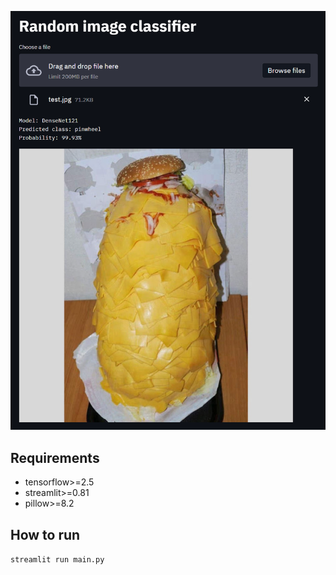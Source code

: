 ![example.png](example.png)
## Requirements

* tensorflow>=2.5
* streamlit>=0.81
* pillow>=8.2

## How to run

`streamlit run main.py`